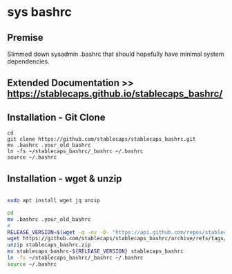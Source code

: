 # sys bashrc

## Premise
Slimmed down sysadmin .bashrc that should hopefully have minimal system dependencies.

## Extended Documentation >> https://stablecaps.github.io/stablecaps_bashrc/

## Installation - Git Clone
```
cd
git clone https://github.com/stablecaps/stablecaps_bashrc.git
mv .bashrc .your_old_bashrc
ln -fs ~/stablecaps_bashrc/_bashrc ~/.bashrc
source ~/.bashrc
```

## Installation - wget & unzip
```sh

sudo apt install wget jq unzip

cd
mv .bashrc .your_old_bashrc
#
RELEASE_VERSION=$(wget -q -nv -O- "https://api.github.com/repos/stablecaps/stablecaps_bashrc/releases/latest" | jq '.tag_name' | sed 's|v||g' | sed 's|"||g')
wget https://github.com/stablecaps/stablecaps_bashrc/archive/refs/tags/v${RELEASE_VERSION}.zip -O stablecaps_bashrc.zip
unzip stablecaps_bashrc.zip
mv stablecaps_bashrc-${RELEASE_VERSION} stablecaps_bashrc
ln -fs ~/stablecaps_bashrc/_bashrc ~/.bashrc
source ~/.bashrc
```